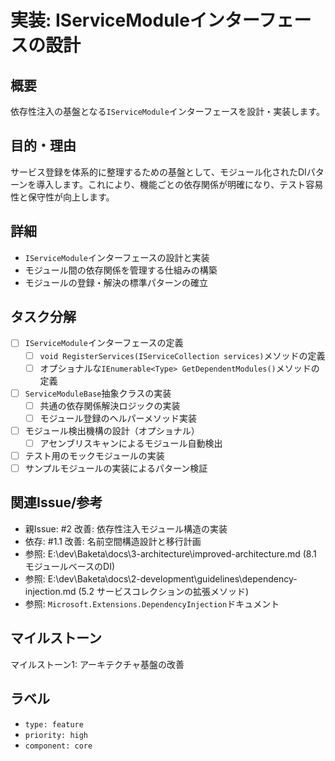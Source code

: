 # 実装: IServiceModuleインターフェースの設計

## 概要
依存性注入の基盤となる`IServiceModule`インターフェースを設計・実装します。

## 目的・理由
サービス登録を体系的に整理するための基盤として、モジュール化されたDIパターンを導入します。これにより、機能ごとの依存関係が明確になり、テスト容易性と保守性が向上します。

## 詳細
- `IServiceModule`インターフェースの設計と実装
- モジュール間の依存関係を管理する仕組みの構築
- モジュールの登録・解決の標準パターンの確立

## タスク分解
- [ ] `IServiceModule`インターフェースの定義
  - [ ] `void RegisterServices(IServiceCollection services)`メソッドの定義
  - [ ] オプショナルな`IEnumerable<Type> GetDependentModules()`メソッドの定義
- [ ] `ServiceModuleBase`抽象クラスの実装
  - [ ] 共通の依存関係解決ロジックの実装
  - [ ] モジュール登録のヘルパーメソッド実装
- [ ] モジュール検出機構の設計（オプショナル）
  - [ ] アセンブリスキャンによるモジュール自動検出
- [ ] テスト用のモックモジュールの実装
- [ ] サンプルモジュールの実装によるパターン検証

## 関連Issue/参考
- 親Issue: #2 改善: 依存性注入モジュール構造の実装
- 依存: #1.1 改善: 名前空間構造設計と移行計画
- 参照: E:\dev\Baketa\docs\3-architecture\improved-architecture.md (8.1 モジュールベースのDI)
- 参照: E:\dev\Baketa\docs\2-development\guidelines\dependency-injection.md (5.2 サービスコレクションの拡張メソッド)
- 参照: `Microsoft.Extensions.DependencyInjection`ドキュメント

## マイルストーン
マイルストーン1: アーキテクチャ基盤の改善

## ラベル
- `type: feature`
- `priority: high`
- `component: core`
